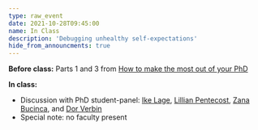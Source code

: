 ```yaml
---
type: raw_event
date: 2021-10-28T09:45:00
name: In Class
description: 'Debugging unhealthy self-expectations'
hide_from_announcments: true
---
```


**Before class:** Parts 1 and 3 from [How to make the most out of your PhD](https://yanivyacoby.github.io/a-guide-to-your-phd/guide.html)

**In class:** 
* Discussion with PhD student-panel: [Ike Lage](https://isaaclage.github.io/), [Lillian Pentecost](https://lpentecost.github.io/cv/), [Zana Bucinca](https://zbucinca.owlstown.net/), and [Dor Verbin](https://scholar.harvard.edu/dorverbin/home)
* Special note: no faculty present
